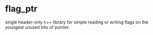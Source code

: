 # flag_ptr
single header-only c++ library for simple reading or writing flags on the youngest unused bits of pointer.
